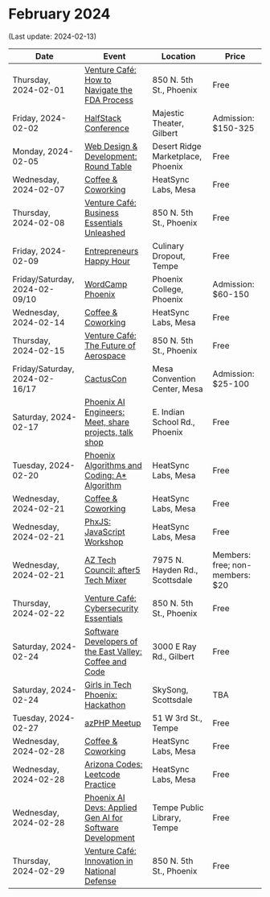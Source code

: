 # February 2024

(Last update: 2024-02-13)

| Date | Event | Location | Price |
| ---- | ----- | -------- | ----- |
| Thursday, 2024-02-01 | [Venture Café: How to Navigate the FDA Process](https://venturecafephoenix.org/event/how-to-navigate-the-fda-process/) | 850 N. 5th St., Phoenix | Free |
| Friday, 2024-02-02 | [HalfStack Conference](https://halfstackconf.com/phoenix) | Majestic Theater, Gilbert | Admission: $150-325 |
| Monday, 2024-02-05 | [Web Design & Development: Round Table](https://www.meetup.com/webdesignersdevelopers/events/298302527/) | Desert Ridge Marketplace, Phoenix | Free |
| Wednesday, 2024-02-07 | [Coffee & Coworking](https://www.meetup.com/coffee-and-coworking-east-valley/) | HeatSync Labs, Mesa | Free |
| Thursday, 2024-02-08 | [Venture Café: Business Essentials Unleashed](https://venturecafephoenix.org/event/business-essentials-unleashed/) | 850 N. 5th St., Phoenix | Free |
| Friday, 2024-02-09 | [Entrepreneurs Happy Hour](https://www.linkedin.com/events/7152011701771493376/) | Culinary Dropout, Tempe | Free |
| Friday/Saturday, 2024-02-09/10 | [WordCamp Phoenix](https://phoenix.wordcamp.org/2024/) | Phoenix College, Phoenix | Admission: $60-150 |
| Wednesday, 2024-02-14 | [Coffee & Coworking](https://www.meetup.com/coffee-and-coworking-east-valley/) | HeatSync Labs, Mesa | Free |
| Thursday, 2024-02-15 | [Venture Café: The Future of Aerospace](https://venturecafephoenix.org/event/the-future-of-aerospace/) | 850 N. 5th St., Phoenix | Free |
| Friday/Saturday, 2024-02-16/17 | [CactusCon](https://www.cactuscon.com/) | Mesa Convention Center, Mesa | Admission: $25-100 |
| Saturday, 2024-02-17 | [Phoenix AI Engineers: Meet, share projects, talk shop](https://www.meetup.com/ai-engineer/events/298701910/) | E. Indian School Rd., Phoenix | Free |
| Tuesday, 2024-02-20 | [Phoenix Algorithms and Coding: A* Algorithm](https://www.meetup.com/phoenix-algorithms-and-coding/events/298874390/) | HeatSync Labs, Mesa | Free |
| Wednesday, 2024-02-21 | [Coffee & Coworking](https://www.meetup.com/coffee-and-coworking-east-valley/) | HeatSync Labs, Mesa| Free |
| Wednesday, 2024-02-21 | [PhxJS: JavaScript Workshop](https://www.meetup.com/phoenix-javascript/events/298934389/) | HeatSync Labs, Mesa | Free |
| Wednesday, 2024-02-21 | [AZ Tech Council: after5 Tech Mixer](https://www.aztechcouncil.org/event/feb-after5-tech-mixer-hosted-by-10-to-1-public-relations/) | 7975 N. Hayden Rd., Scottsdale | Members: free; non-members: $20 |
| Thursday, 2024-02-22 |[Venture Café: Cybersecurity Essentials](https://venturecafephoenix.org/event/cybersecurity-essentials/) | 850 N. 5th St., Phoenix | Free |
| Saturday, 2024-02-24 | [Software Developers of the East Valley: Coffee and Code](https://www.meetup.com/software-developers-of-the-east-valley-gilbert-queen-creek/events/299012816/) | 3000 E Ray Rd., Gilbert | Free |
| Saturday, 2024-02-24 | [Girls in Tech Phoenix: Hackathon](https://phoenix.girlsintech.org/git-phx-hackathon-save-the-date/) | SkySong, Scottsdale | TBA | 
| Tuesday, 2024-02-27 | [azPHP Meetup](https://www.meetup.com/azphpug/events/mgffhtygcdbkc/) | 51 W 3rd St., Tempe | Free |
| Wednesday, 2024-02-28 | [Coffee & Coworking](https://www.meetup.com/coffee-and-coworking-east-valley/) | HeatSync Labs, Mesa | Free |
| Wednesday, 2024-02-28 | [Arizona Codes: Leetcode Practice](https://www.meetup.com/arizona-codes/events/299143379/) | HeatSync Labs, Mesa | Free |
| Wednesday, 2024-02-28 | [Phoenix AI Devs: Applied Gen AI for Software Development](https://www.meetup.com/phx-ai-devs/events/298983126/) | Tempe Public Library, Tempe | Free |
| Thursday, 2024-02-29 |[Venture Café: Innovation in National Defense](https://venturecafephoenix.org/event/innovation-in-national-defense/) | 850 N. 5th St., Phoenix | Free |

